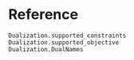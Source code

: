 # Reference

```@docs
Dualization.supported_constraints
Dualization.supported_objective
Dualization.DualNames
```